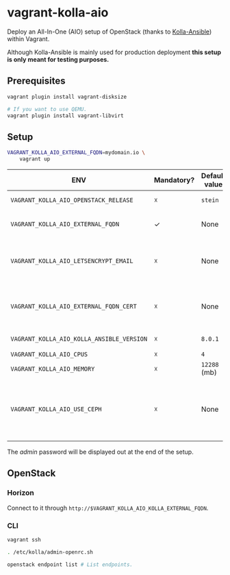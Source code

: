 # vagrant-kolla-aio

Deploy an All-In-One (AIO) setup of OpenStack (thanks to [Kolla-Ansible](https://docs.openstack.org/kolla-ansible/latest/)) within Vagrant.

Although Kolla-Ansible is mainly used for production deployment **this setup is only meant for testing purposes.**

## Prerequisites

```bash
vagrant plugin install vagrant-disksize

# If you want to use QEMU.
vagrant plugin install vagrant-libvirt
```

## Setup

```bash
VAGRANT_KOLLA_AIO_EXTERNAL_FQDN=mydomain.io \
    vagrant up
```

| ENV | Mandatory? | Default value | Description |
|-|-|-|-|
| `VAGRANT_KOLLA_AIO_OPENSTACK_RELEASE` | ☓ | `stein` | Version of OpenStack to install. |
| `VAGRANT_KOLLA_AIO_EXTERNAL_FQDN` | ✓ | None | URL through which OpenStack will be accessed from outside. |
| `VAGRANT_KOLLA_AIO_LETSENCRYPT_EMAIL` | ☓ | None | Enables the external TLS termination. It must be completed with the email address associated with your Let's Encrypt account. |
| `VAGRANT_KOLLA_AIO_EXTERNAL_FQDN_CERT` | ☓ | None | Enables the external TLS termination. It must be completed with a private key and a fullchain certificate (PEM format). |
| `VAGRANT_KOLLA_AIO_KOLLA_ANSIBLE_VERSION` | ☓ | `8.0.1` | Version of [kolla-ansible](https://pypi.org/project/kolla-ansible/) to install. |
| `VAGRANT_KOLLA_AIO_CPUS` | ☓ | `4` | CPUs |
| `VAGRANT_KOLLA_AIO_MEMORY` | ☓ | `12288` (mb) | RAM |
| `VAGRANT_KOLLA_AIO_USE_CEPH` | ☓ | None | Enables Ceph as the storage and backup backend for Cinder (LVM2 by default). `VAGRANT_KOLLA_AIO_MEMORY`'s recommanded value in this case is over `17000`. |

The *admin* password will be displayed out at the end of the setup.

## OpenStack

### Horizon

Connect to it through `http://$VAGRANT_KOLLA_AIO_KOLLA_EXTERNAL_FQDN`.

### CLI

```bash
vagrant ssh

. /etc/kolla/admin-openrc.sh

openstack endpoint list # List endpoints.
```
